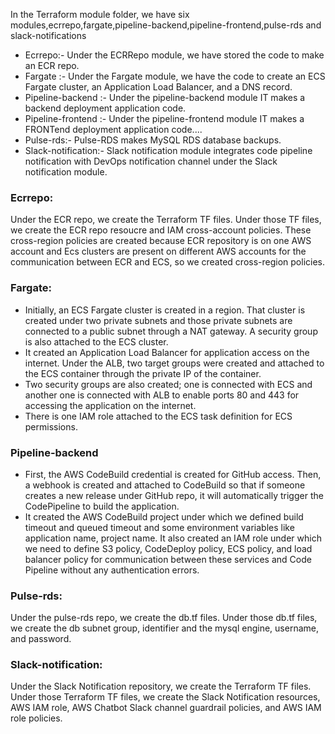 

In the Terraform module folder, we have six modules,ecrrepo,fargate,pipeline-backend,pipeline-frontend,pulse-rds and slack-notifications
* Ecrrepo:- Under the ECRRepo module, we have stored the code to make an ECR repo.
* Fargate :- Under the Fargate module, we have the code to create an ECS Fargate cluster, an Application Load Balancer, and a DNS record.
* Pipeline-backend :- Under the pipeline-backend module IT makes a backend deployment application code.
* Pipeline-frontend :- Under the pipeline-frontend module IT makes a FRONTend deployment application code....
* Pulse-rds:- Pulse-RDS makes MySQL RDS database backups.
* Slack-notification:- Slack notification module integrates code pipeline notification with DevOps notification channel under the Slack notification module.

### Ecrrepo:
Under the ECR repo, we create the Terraform TF files. Under those TF files, we create the ECR repo resoucre and IAM cross-account policies. These cross-region policies are created because ECR repository is on one AWS account and Ecs clusters are present on different AWS accounts for the communication between ECR and ECS, so we created cross-region policies.

### Fargate:
* Initially, an ECS Fargate cluster is created in a region. That cluster is created under two private subnets and those private subnets are connected to a public subnet through a NAT gateway. A security group is also attached to the ECS cluster.
* It created an Application Load Balancer for application access on the internet. Under the ALB, two target groups were created and attached to the ECS container through the private IP of the container.
* Two security groups are also created; one is connected with ECS and another one is connected with ALB to enable ports 80 and 443 for accessing the application on the internet.
* There is one IAM role attached to the ECS task definition for ECS permissions.

### Pipeline-backend
* First, the AWS CodeBuild credential is created for GitHub access. Then, a webhook is created and attached to CodeBuild so that if someone creates a new release under GitHub repo, it will automatically trigger the CodePipeline to build the application.
* It created the AWS CodeBuild project under which we defined build timeout and queued timeout and some environment variables like application name, project name. It also created an IAM role under which we need to define S3 policy, CodeDeploy policy, ECS policy, and load balancer policy for communication between these services and Code Pipeline without any authentication errors.

### Pulse-rds:
Under the pulse-rds repo, we create the db.tf files. Under those db.tf files, we create the db subnet group, identifier and the  mysql engine, username, and password.

### Slack-notification:
Under the Slack Notification repository, we create the Terraform TF files. Under those Terraform TF files, we create the Slack Notification resources, AWS IAM role, AWS Chatbot Slack channel guardrail policies, and AWS IAM role policies.
